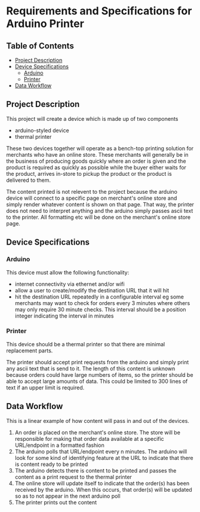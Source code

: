 # Requirements and Specifications for Arduino Printer
## Table of Contents
* [Project Description](project-description)
* [Device Specifications](device-specifications)
  * [Arduino](arduino)
  * [Printer](printer)
* [Data Workflow](data-workflow)

## Project Description
This project will create a device which is made up of two components
- arduino-styled device
- thermal printer

These two devices together will operate as a bench-top printing solution for merchants who have an online store. These merchants will generally be in the business of producing goods quickly where an order is given and the product is required as quickly as possible while the buyer either waits for the product, arrives in-store to pickup the product or the product is delivered to them.

The content printed is not relevent to the project because the arduino device will connect to a specific page on merchant's online store and simply render whatever content is shown on that page. That way, the printer does not need to interpret anything and the arduino simply passes ascii text to the printer. All formatting etc will be done on the merchant's online store page.

## Device Specifications
### Arduino
This device must allow the following functionality:
- internet connectivity via ethernet and/or wifi
- allow a user to create/modify the destination URL that it will hit
- hit the destination URL repeatedly in a configurable interval eg some merchants may want to check for orders every 3 minutes where others may only require 30 minute checks. This interval should be a position integer indicating the interval in minutes

### Printer
This device should be a thermal printer so that there are minimal replacement parts.

The printer should accept print requests from the arduino and simply print any ascii text that is send to it. The length of this content is unknown because orders could have large numbers of items, so the printer should be able to accept large amounts of data. This could be limited to 300 lines of text if an upper limit is required.

## Data Workflow
This is a linear example of how content will pass in and out of the devices.

1. An order is placed on the merchant's online store. The store will be responsible for making that order data available at a specific URL/endpoint in a formatted fashion
2. The arduino polls that URL/endpoint every n minutes. The arduino will look for some kind of identifying feature at the URL to indicate that there is content ready to be printed
3. The arduino detects there is content to be printed and passes the content as a print request to the thermal printer
4. The online store will update itself to indicate that the order(s) has been received by the arduino. When this occurs, that order(s) will be updated so as to not appear in the next arduino poll
5. The printer prints out the content